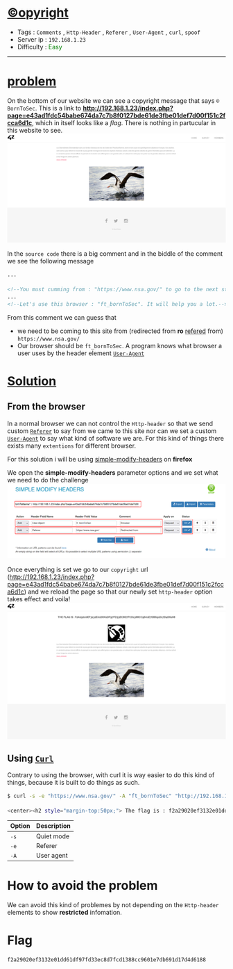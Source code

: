 # <span style="text-decoration: underline"> ©opyright </span>

- Tags : `Comments` , `Http-Header` , `Referer` , `User-Agent` , `curl`, `spoof`
- Server ip : `192.168.1.23 `
- Difficulty : <span style="color : green">Easy</span>
___


# <span style="text-decoration: underline">problem</span>
On the bottom of our website we can see a copyright message that says `© BornToSec`. This is a link to **http://192.168.1.23/index.php?page=e43ad1fdc54babe674da7c7b8f0127bde61de3fbe01def7d00f151c2fcca6d1c**, which in itself looks like a *flag*. There is nothing in partucular in this website to see.
![copyright index](resources/images/copytight_page_index.png)

In the `source code` there is a big comment and in the biddle of the comment we see the following message

```html
...

<!--You must cumming from : "https://www.nsa.gov/" to go to the next step-->
...
<!--Let's use this browser : "ft_bornToSec". It will help you a lot.-->
```

From this comment we can guess that
- we need to be coming to this site from (redirected from **ro** [refered](https://developer.mozilla.org/en-US/docs/Web/HTTP/Headers/Referer) from) `https://www.nsa.gov/`
- Our browser should be `ft_bornToSec`. A program knows what browser a user uses by the header element [`User-Agent`](https://developer.mozilla.org/en-US/docs/Web/HTTP/Headers/User-Agent)




# <span style="text-decoration: underline">Solution</span>

## From the browser
In a normal browser we can not control the `Http-header` so that we send custom [`Referer`](https://developer.mozilla.org/en-US/docs/Web/HTTP/Headers/Referer) to say from we came to this site nor can we set a custom [`User-Agent`](https://developer.mozilla.org/en-US/docs/Web/HTTP/Headers/User-Agent) to say what kind of software we are. For this kind of things there exists many `extentions` for different browser.

For this solution i will be using [simple-modify-headers](https://addons.mozilla.org/fr/firefox/addon/simple-modify-header/?utm_source=addons.mozilla.org&utm_medium=referral&utm_content=search) on **firefox**

We open the **simple-modify-headers** parameter options and we set what we need to do the challenge
![simple-modify-headers menu](resources/images/copyright_header_extention.png)

Once everything is set we go to our `copyright` url (http://192.168.1.23/index.php?page=e43ad1fdc54babe674da7c7b8f0127bde61de3fbe01def7d00f151c2fcca6d1c) and we reload the page so that our newly set `http-header` option takes effect and voila!
![copytight flag](resources/images/copyright_page_flag.png)

## Using [`Curl`](https://curl.se/)

Contrary to using the browser, with curl it is way easier to do this kind of things, because it is built to do things as such.

```bash
$ curl -s -e "https://www.nsa.gov/" -A "ft_bornToSec" "http://192.168.1.23/index.php?page=e43ad1fdc54babe674da7c7b8f0127bde61de3fbe01def7d00f151c2fcca6d1c" | grep flag

<center><h2 style="margin-top:50px;"> The flag is : f2a29020ef3132e01dd61df97fd33ec8d7fcd1388cc9601e7db691d17d4d6188</h2><br/><img src="images/win.png" alt="" width=200px height=200px></center> <audio id="best_music_ever" src="audio/music.mp3"preload="true" loop="loop" autoplay="autoplay">
```

|Option|Description|
|--|-- |
|`-s` | Quiet mode|
|`-e`| Referer |
|`-A`| User agent|

# How to avoid the problem
We can avoid this kind of problemes by not depending on the `Http-header` elements to show **restricted** infomation.


# Flag

```text
f2a29020ef3132e01dd61df97fd33ec8d7fcd1388cc9601e7db691d17d4d6188
```